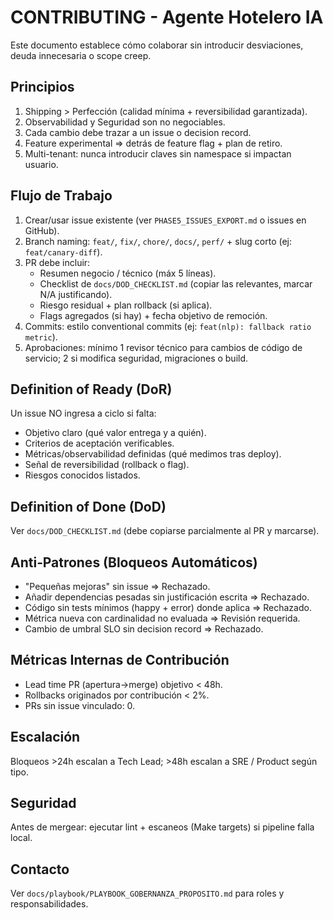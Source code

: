 # CONTRIBUTING - Agente Hotelero IA

Este documento establece cómo colaborar sin introducir desviaciones, deuda innecesaria o scope creep.

## Principios
1. Shipping > Perfección (calidad mínima + reversibilidad garantizada).
2. Observabilidad y Seguridad son no negociables.
3. Cada cambio debe trazar a un issue o decision record.
4. Feature experimental => detrás de feature flag + plan de retiro.
5. Multi-tenant: nunca introducir claves sin namespace si impactan usuario.

## Flujo de Trabajo
1. Crear/usar issue existente (ver `PHASE5_ISSUES_EXPORT.md` o issues en GitHub).
2. Branch naming: `feat/`, `fix/`, `chore/`, `docs/`, `perf/` + slug corto (ej: `feat/canary-diff`).
3. PR debe incluir:
   - Resumen negocio / técnico (máx 5 líneas).
   - Checklist de `docs/DOD_CHECKLIST.md` (copiar las relevantes, marcar N/A justificando).
   - Riesgo residual + plan rollback (si aplica).
   - Flags agregados (si hay) + fecha objetivo de remoción.
4. Commits: estilo conventional commits (ej: `feat(nlp): fallback ratio metric`).
5. Aprobaciones: mínimo 1 revisor técnico para cambios de código de servicio; 2 si modifica seguridad, migraciones o build.

## Definition of Ready (DoR)
Un issue NO ingresa a ciclo si falta:
- Objetivo claro (qué valor entrega y a quién).
- Criterios de aceptación verificables.
- Métricas/observabilidad definidas (qué medimos tras deploy).
- Señal de reversibilidad (rollback o flag).
- Riesgos conocidos listados.

## Definition of Done (DoD)
Ver `docs/DOD_CHECKLIST.md` (debe copiarse parcialmente al PR y marcarse).

## Anti‑Patrones (Bloqueos Automáticos)
- "Pequeñas mejoras" sin issue => Rechazado.
- Añadir dependencias pesadas sin justificación escrita => Rechazado.
- Código sin tests mínimos (happy + error) donde aplica => Rechazado.
- Métrica nueva con cardinalidad no evaluada => Revisión requerida.
- Cambio de umbral SLO sin decision record => Rechazado.

## Métricas Internas de Contribución
- Lead time PR (apertura→merge) objetivo < 48h.
- Rollbacks originados por contribución < 2%.
- PRs sin issue vinculado: 0.

## Escalación
Bloqueos >24h escalan a Tech Lead; >48h escalan a SRE / Product según tipo.

## Seguridad
Antes de mergear: ejecutar lint + escaneos (Make targets) si pipeline falla local.

## Contacto
Ver `docs/playbook/PLAYBOOK_GOBERNANZA_PROPOSITO.md` para roles y responsabilidades.
